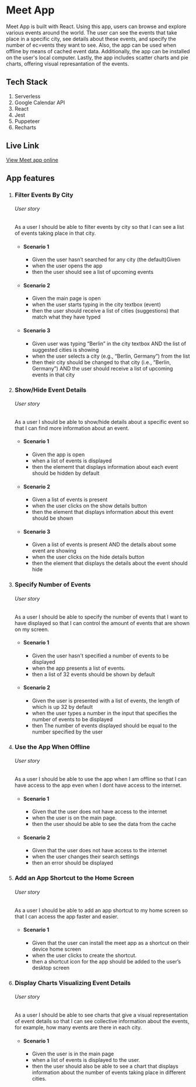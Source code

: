 <h1>Meet App</h1>
<p>Meet App is built with React. Using this app, users can browse and explore various events around the world. The user can see the events that take place in a specific city, see details about these events, and specify the number of ec=vents they want to see. Also, the app can be used when offline by means of cached event data. Additionally, the app can be installed on the user's local computer. Lastly, the app includes scatter charts and pie charts, offering visual represantation of the events.</p>

<h2>Tech Stack</h2>
<ol>
<li>Serverless</li>
<li>Google Calendar API</li>
<li>React</li>
<li>Jest</li>
<li>Puppeteer</li>
<li>Recharts</li>
</ol>

<h2>Live Link</h2>
<a href="https://kostasrafael.github.io/meet/">View Meet app online</a>

<h2>App features</h2>

<ol>
<li>
  <h3>Filter Events By City</h3></h1>
  <h6>User story</h6>
  <p>As a user I should be able to filter events by city so that I can see a list of events taking place in that city.</p>
  <ul>
    <li>
       <h4>Scenario 1</h4>
        <ul>
           <li>Given the user hasn’t searched for any city (the default)Given</li>
           <li>when the user opens the app</li>
           <li>then the user should see a list of upcoming events</li>
        </ul>
    </li>
    <li>
        <h4>Scenario 2</h4>
           <ul>
             <li>Given the main page is open</li>
             <li>when the user starts typing in the city textbox (event)</li>
             <li>then the user should receive a list of cities (suggestions) that match what they have typed</li>
        </ul>
    </li>
    <li>
         <h4>Scenario 3</h4>
           <ul>
             <li>Given user was typing “Berlin” in the city textbox AND the list of suggested cities is showing</li>
             <li>when the user selects a city (e.g., “Berlin, Germany”) from the list</li>
             <li>then their city should be changed to that city (i.e., “Berlin, Germany”) AND the user should receive a list of upcoming events in that city</li>
           </ul>
    </li>
  </ul>

<li>
<h3>Show/Hide Event Details</h3></h1>
<h6>User story</h6>
<p>As a user I should be able to show/hide details about a specific event so that I can find more information about an event.</p>
<ul>
<li><h4>Scenario 1</h4></li>
<ul>
<li>Given the app is open</li>
<li>when a list of events is displayed</li>
<li>then the elememt that displays information about each event should be hidden by default</li>
</ul>
<li><h4>Scenario 2</h4></li>
<ul>
<li>Given a list of events is present</li>
<li>when the user clicks on the show details button</li>
<li>then the element that displays information about this event should be shown</li>
</ul>
<li><h4>Scenario 3</h4></li>
<ul>
<li>Given a list of events is present AND the details about some event are showing</li>
<li>when the user clicks on the hide details button</li>
<li> then the element that displays the details about the event should hide</li>
</ul>
</li>
</ul>

<li>
<h3>Specify Number of Events</h3></h1>
<h6>User story</h6>
<p>As a user I should be able to specify the number of events that I want to have displayed so that I can control the amount of events that are shown on my screen.</p>
<ul>
<li><h4>Scenario 1</h4></li>
<ul>
<li>Given the user hasn't specified a number of events to be displayed</li>
<li>when the app presents a list of events.</li>
<li>then a list of 32 events should be shown by default</li>
</ul>

<li><h4>Scenario 2</h4></li>
<ul>
<li>Given the user is presented with a list of events, the length of which is up 32 by default</li>
<li> when the user types a number in the input that specifies the number of events to be displayed</li>
<li>then The number of events displayed should be equal to the number specified by the user</li>
</ul>
</ul>

<li>
<h3>Use the App When Offline</h3></h1>
<h6>User story</h6>
<p>As a user I should be able to use the app when I am offline so that I can have access to the app even when I dont have access to the internet.</p>
<ul>
<li><h4>Scenario 1</h4></li>
<ul>
<li>Given that the user does not have access to the internet</li>
<li>when the user is on the main page.</li>
<li>then the user should be able to see the data from the cache</li>
</ul>

<li><h4>Scenario 2</h4></li>
<ul>
<li>Given that the user does not have access to the internet</li>
<li> when the user changes their search settings</li>
<li>then an error should be displayed</li>
</ul>
</ul>

<li>
<h3>Add an App Shortcut to the Home Screen</h3></h1>
<h6>User story</h6>
<p>As a user I should be able to add an app shortcut to my home screen so that I can access the app faster and easier.</p>
<ul>
<li><h4>Scenario 1</h4></li>
<ul>
<li>Given that the user can install the meet app as a shortcut on their device home screen</li>
<li>when the user clicks to create the shortcut.</li>
<li> then a shortcut icon for the app should be added to the user’s desktop screen</li>
</ul>
</ul>

<li>
<h3>Display Charts Visualizing Event Details</h3></h1>
<h6>User story</h6>
<p>As a user I should be able to see charts that give a visual representation of event details so that I can see collective information about the events, for example, how many events are there in each city.</p>
<ul>
<li><h4>Scenario 1</h4></li>
<ul>
<li>Given the user is in the main page</li>
<li>when a list of events is displayed to the user.</li>
<li>then the user should also be able to see a chart that displays information about the number of events taking place in different cities.</li>
</ul>
</ul>

</ol>
